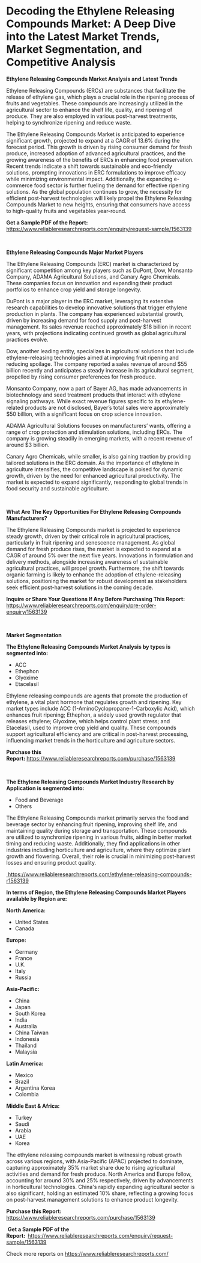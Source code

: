 <p><h1>Decoding the Ethylene Releasing Compounds Market: A Deep Dive into the Latest Market Trends, Market Segmentation, and Competitive Analysis</h1></p><p><strong>Ethylene Releasing Compounds Market Analysis and Latest Trends</strong></p>
<p><p>Ethylene Releasing Compounds (ERCs) are substances that facilitate the release of ethylene gas, which plays a crucial role in the ripening process of fruits and vegetables. These compounds are increasingly utilized in the agricultural sector to enhance the shelf life, quality, and ripening of produce. They are also employed in various post-harvest treatments, helping to synchronize ripening and reduce waste.</p><p>The Ethylene Releasing Compounds Market is anticipated to experience significant growth, projected to expand at a CAGR of 13.6% during the forecast period. This growth is driven by rising consumer demand for fresh produce, increased adoption of advanced agricultural practices, and the growing awareness of the benefits of ERCs in enhancing food preservation. Recent trends indicate a shift towards sustainable and eco-friendly solutions, prompting innovations in ERC formulations to improve efficacy while minimizing environmental impact. Additionally, the expanding e-commerce food sector is further fueling the demand for effective ripening solutions. As the global population continues to grow, the necessity for efficient post-harvest technologies will likely propel the Ethylene Releasing Compounds Market to new heights, ensuring that consumers have access to high-quality fruits and vegetables year-round.</p></p>
<p><strong>Get a Sample PDF of the Report:&nbsp;</strong> <a href="https://www.reliableresearchreports.com/enquiry/request-sample/1563139?utm_campaign=1558&utm_medium=2&utm_source=Github&utm_content=ia&utm_term=02042025&utm_id=ethylene-releasing-compounds">https://www.reliableresearchreports.com/enquiry/request-sample/1563139</a></p>
<p>&nbsp;</p>
<p><strong>Ethylene Releasing Compounds Major Market Players</strong></p>
<p><p>The Ethylene Releasing Compounds (ERC) market is characterized by significant competition among key players such as DuPont, Dow, Monsanto Company, ADAMA Agricultural Solutions, and Canary Agro Chemicals. These companies focus on innovation and expanding their product portfolios to enhance crop yield and storage longevity.</p><p>DuPont is a major player in the ERC market, leveraging its extensive research capabilities to develop innovative solutions that trigger ethylene production in plants. The company has experienced substantial growth, driven by increasing demand for food supply and post-harvest management. Its sales revenue reached approximately $18 billion in recent years, with projections indicating continued growth as global agricultural practices evolve.</p><p>Dow, another leading entity, specializes in agricultural solutions that include ethylene-releasing technologies aimed at improving fruit ripening and reducing spoilage. The company reported a sales revenue of around $55 billion recently and anticipates a steady increase in its agricultural segment, propelled by rising consumer preferences for fresh produce.</p><p>Monsanto Company, now a part of Bayer AG, has made advancements in biotechnology and seed treatment products that interact with ethylene signaling pathways. While exact revenue figures specific to its ethylene-related products are not disclosed, Bayer’s total sales were approximately $50 billion, with a significant focus on crop science innovation.</p><p>ADAMA Agricultural Solutions focuses on manufacturers’ wants, offering a range of crop protection and stimulation solutions, including ERCs. The company is growing steadily in emerging markets, with a recent revenue of around $3 billion.</p><p>Canary Agro Chemicals, while smaller, is also gaining traction by providing tailored solutions in the ERC domain. As the importance of ethylene in agriculture intensifies, the competitive landscape is poised for dynamic growth, driven by the need for enhanced agricultural productivity. The market is expected to expand significantly, responding to global trends in food security and sustainable agriculture.</p></p>
<p>&nbsp;</p>
<p><strong>What Are The Key Opportunities For Ethylene Releasing Compounds Manufacturers?</strong></p>
<p><p>The Ethylene Releasing Compounds market is projected to experience steady growth, driven by their critical role in agricultural practices, particularly in fruit ripening and senescence management. As global demand for fresh produce rises, the market is expected to expand at a CAGR of around 5% over the next five years. Innovations in formulation and delivery methods, alongside increasing awareness of sustainable agricultural practices, will propel growth. Furthermore, the shift towards organic farming is likely to enhance the adoption of ethylene-releasing solutions, positioning the market for robust development as stakeholders seek efficient post-harvest solutions in the coming decade.</p></p>
<p><strong>Inquire or Share Your Questions If Any Before Purchasing This Report:</strong> <a href="https://www.reliableresearchreports.com/enquiry/pre-order-enquiry/1563139?utm_campaign=1558&utm_medium=2&utm_source=Github&utm_content=ia&utm_term=02042025&utm_id=ethylene-releasing-compounds">https://www.reliableresearchreports.com/enquiry/pre-order-enquiry/1563139</a></p>
<p>&nbsp;</p>
<p><strong>Market Segmentation</strong></p>
<p><strong>The Ethylene Releasing Compounds Market Analysis by types is segmented into:</strong></p>
<p><ul><li>ACC</li><li>Ethephon</li><li>Glyoxime</li><li>Etacelasil</li></ul></p>
<p><p>Ethylene releasing compounds are agents that promote the production of ethylene, a vital plant hormone that regulates growth and ripening. Key market types include ACC (1-AminoCyclopropane-1-Carboxylic Acid), which enhances fruit ripening; Ethephon, a widely used growth regulator that releases ethylene; Glyoxime, which helps control plant stress; and Etacelasil, used to improve crop yield and quality. These compounds support agricultural efficiency and are critical in post-harvest processing, influencing market trends in the horticulture and agriculture sectors.</p></p>
<p><strong>Purchase this Report:&nbsp;</strong><a href="https://www.reliableresearchreports.com/purchase/1563139?utm_campaign=1558&utm_medium=2&utm_source=Github&utm_content=ia&utm_term=02042025&utm_id=ethylene-releasing-compounds">https://www.reliableresearchreports.com/purchase/1563139</a></p>
<p>&nbsp;</p>
<p><strong>The Ethylene Releasing Compounds Market Industry Research by Application is segmented into:</strong></p>
<p><ul><li>Food and Beverage</li><li>Others</li></ul></p>
<p><p>The Ethylene Releasing Compounds market primarily serves the food and beverage sector by enhancing fruit ripening, improving shelf life, and maintaining quality during storage and transportation. These compounds are utilized to synchronize ripening in various fruits, aiding in better market timing and reducing waste. Additionally, they find applications in other industries including horticulture and agriculture, where they optimize plant growth and flowering. Overall, their role is crucial in minimizing post-harvest losses and ensuring product quality.</p></p>
<p><a href="https://www.reliableresearchreports.com/ethylene-releasing-compounds-r1563139?utm_campaign=1558&utm_medium=2&utm_source=Github&utm_content=ia&utm_term=02042025&utm_id=ethylene-releasing-compounds">&nbsp;https://www.reliableresearchreports.com/ethylene-releasing-compounds-r1563139</a></p>
<p><strong>In terms of Region, the Ethylene Releasing Compounds Market Players available by Region are:</strong></p>
<p>
    <p> <strong> North America: </strong>
        <ul>
            <li>United States</li>
            <li>Canada</li>
        </ul>
        </p> 
    <p> <strong> Europe: </strong>
        <ul>
            <li>Germany</li>
            <li>France</li>
            <li>U.K.</li>
            <li>Italy</li>
            <li>Russia</li>
        </ul>
        </p> 
    <p> <strong> Asia-Pacific: </strong>
        <ul>
            <li>China</li>
            <li>Japan</li>
            <li>South Korea</li>
            <li>India</li>
            <li>Australia</li>
            <li>China Taiwan</li>
            <li>Indonesia</li>
            <li>Thailand</li>
            <li>Malaysia</li>
        </ul>
        </p> 
    <p> <strong> Latin America: </strong>
        <ul>
            <li>Mexico</li>
            <li>Brazil</li>
            <li>Argentina Korea</li>
            <li>Colombia</li>
        </ul>
        </p> 
    <p> <strong> Middle East & Africa: </strong>
        <ul>
            <li>Turkey</li>
            <li>Saudi</li>
            <li>Arabia</li>
            <li>UAE</li>
            <li>Korea</li>
        </ul>
    </p>
    </p>
<p><p>The ethylene releasing compounds market is witnessing robust growth across various regions, with Asia-Pacific (APAC) projected to dominate, capturing approximately 35% market share due to rising agricultural activities and demand for fresh produce. North America and Europe follow, accounting for around 30% and 25% respectively, driven by advancements in horticultural technologies. China's rapidly expanding agricultural sector is also significant, holding an estimated 10% share, reflecting a growing focus on post-harvest management solutions to enhance product longevity.</p></p>
<p><strong>Purchase this Report: </strong><a href="https://www.reliableresearchreports.com/purchase/1563139?utm_campaign=1558&utm_medium=2&utm_source=Github&utm_content=ia&utm_term=02042025&utm_id=ethylene-releasing-compounds">https://www.reliableresearchreports.com/purchase/1563139</a></p>
<p>&nbsp;<strong>Get a Sample PDF of the Report:&nbsp;&nbsp;</strong><a href="https://www.reliableresearchreports.com/enquiry/request-sample/1563139?utm_campaign=1558&utm_medium=2&utm_source=Github&utm_content=ia&utm_term=02042025&utm_id=ethylene-releasing-compounds">https://www.reliableresearchreports.com/enquiry/request-sample/1563139</a></p>
<p><strong></strong></p>
<p>Check more reports on <a href="https://www.reliableresearchreports.com/?utm_campaign=1558&utm_medium=2&utm_source=Github&utm_content=ia&utm_term=02042025&utm_id=ethylene-releasing-compounds">https://www.reliableresearchreports.com/</a></p>